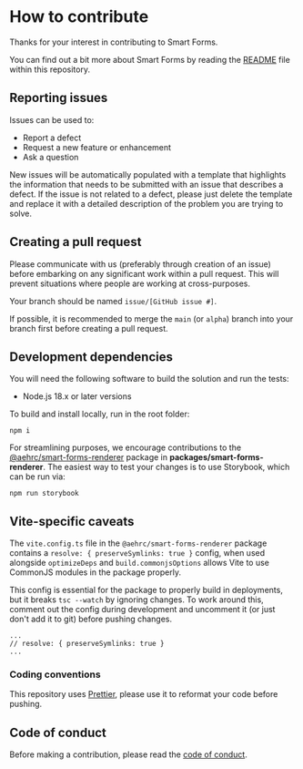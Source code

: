 # How to contribute

Thanks for your interest in contributing to Smart Forms.

You can find out a bit more about Smart Forms by reading the [README](README.md)
file within this repository.

## Reporting issues

Issues can be used to:

* Report a defect
* Request a new feature or enhancement
* Ask a question

New issues will be automatically populated with a template that highlights the
information that needs to be submitted with an issue that describes a defect. If
the issue is not related to a defect, please just delete the template and
replace it with a detailed description of the problem you are trying to solve.

## Creating a pull request

Please communicate with us (preferably through creation of an issue) before
embarking on any significant work within a pull request. This will prevent
situations where people are working at cross-purposes.

Your branch should be named `issue/[GitHub issue #]`.

If possible, it is recommended to merge the `main` (or `alpha`) branch into your branch first before creating a pull request.

## Development dependencies

You will need the following software to build the solution and run the tests:

* Node.js 18.x or later versions

To build and install locally, run in the root folder:
```
npm i
```

For streamlining purposes, we encourage contributions to the [@aehrc/smart-forms-renderer](https://www.npmjs.com/package/@aehrc/smart-forms-renderer) package in **packages/smart-forms-renderer**.
The easiest way to test your changes is to use Storybook, which can be run via:
```
npm run storybook
```

## Vite-specific caveats
The `vite.config.ts` file in the `@aehrc/smart-forms-renderer` package contains a `resolve: { preserveSymlinks: true }` config, when used alongside `optimizeDeps` and `build.commonjsOptions` allows Vite to use CommonJS modules in the package properly.

This config is essential for the package to properly build in deployments, but it breaks `tsc --watch` by ignoring changes. 
To work around this, comment out the config during development and uncomment it (or just don't add it to git) before pushing changes.
```
...
// resolve: { preserveSymlinks: true }
...
```

### Coding conventions

This repository uses [Prettier](https://prettier.io/), please use it to
reformat your code before pushing.

## Code of conduct

Before making a contribution, please read the
[code of conduct](CODE_OF_CONDUCT.md).

